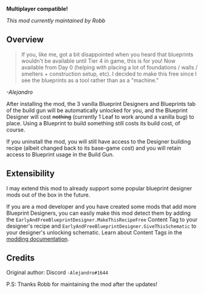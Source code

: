 **Multiplayer compatible!**

_This mod currently maintained by Robb_

## Overview

> If you, like me, got a bit disappointed when you heard that blueprints wouldn't be available until Tier 4 in game,
> this is for you!
> Now available from Day 0 (helping with placing a lot of foundations / walls / smelters + construction setup, etc).
> I decided to make this free since I see the blueprints as a tool rather than as a "machine."

_-Alejandro_

After installing the mod, the 3 vanilla Blueprint Designers and Blueprints tab of the build gun will be automatically unlocked for you, and the Blueprint Designer will cost ~~nothing~~ (currently 1 Leaf to work around a vanilla bug) to place. Using a Blueprint to build something still costs its build cost, of course.

If you uninstall the mod, you will still have access to the Designer building recipe (albeit changed back to its base-game cost) and you will retain access to Blueprint usage in the Build Gun.

## Extensibility

I may extend this mod to already support some popular blueprint designer mods out of the box in the future.

If you are a mod developer and you have created some mods that add more Blueprint Designers,
you can easily make this mod detect them by adding the
`EarlyAndFreeBlueprintDesigner.MakeThisRecipeFree` Content Tag to your designer's recipe
and `EarlyAndFreeBlueprintDesigner.GiveThisSchematic` to your designer's unlocking schematic.
Learn about Content Tags in the [modding documentation](https://docs.ficsit.app/satisfactory-modding/latest/Development/ModLoader/ContentTagRegistry.html).

## Credits

Original author: Discord `-Alejandro#1644`

P.S: Thanks Robb for maintaining the mod after the updates!
